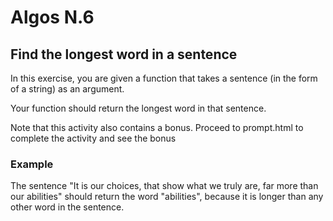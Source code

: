 # Algos N.6

## Find the longest word in a sentence

In this exercise, you are given a function that takes a sentence (in the form of a string) as an argument.

Your function should return the longest word in that sentence.

Note that this activity also contains a bonus. Proceed to prompt.html to complete the activity and see the bonus

### Example
The sentence "It is our choices, that show what we truly are, far more than our abilities" should return the word "abilities", because it is longer than any other word in the sentence.